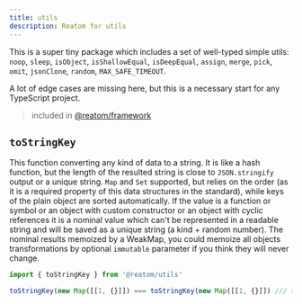 ```yaml
---
title: utils
description: Reatom for utils
---
```


This is a super tiny package which includes a set of well-typed simple utils: `noop`, `sleep`, `isObject`, `isShallowEqual`, `isDeepEqual`, `assign`, `merge`, `pick`, `omit`, `jsonClone`, `random`, `MAX_SAFE_TIMEOUT`.

A lot of edge cases are missing here, but this is a necessary start for any TypeScript project.

> included in [@reatom/framework](/package/framework)

## `toStringKey`

This function converting any kind of data to a string. It is like a hash function, but the length of the resulted string is close to `JSON.stringify` output or a unique string. `Map` and `Set` supported, but relies on the order (as it is a required property of this data structures in the standard), while keys of the plain object are sorted automatically. If the value is a function or symbol or an object with custom constructor or an object with cyclic references it is a nominal value which can't be represented in a readable string and will be saved as a unique string (a kind + random number). The nominal results memoized by a WeakMap, you could memoize all objects transformations by optional `immutable` parameter if you think they will never change.

```ts
import { toStringKey } from '@reatom/utils'

toStringKey(new Map([[1, {}]]) === toStringKey(new Map([[1, {}]]) /// true
```
